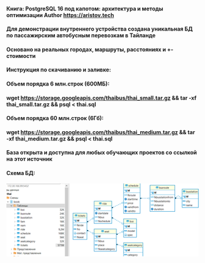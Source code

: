 #### Книга: PostgreSQL 16 под капотом: архитектура и методы оптимизации Author https://aristov.tech
#### Для демонстрации внутреннего устройства создана уникальная БД по пассажирским автобусным перевозкам в Тайланде
#### Основано на реальных городах, маршруты, расстояниях и +-стоимости
#### Инструкция по скачиванию и заливке: 
#### Объем порядка 6 млн.строк (600МБ):
#### wget https://storage.googleapis.com/thaibus/thai_small.tar.gz && tar -xf thai_small.tar.gz && psql < thai.sql
#### Объем порядка 60 млн.строк (6Гб):
#### wget https://storage.googleapis.com/thaibus/thai_medium.tar.gz && tar -xf thai_medium.tar.gz && psql < thai.sql
#### База открыта и доступна для любых обучающих проектов со ссылкой на этот источник
#### Схема БД:
![Схема Thai booking](https://github.com/aeuge/postgres16book/blob/main/database/thai_book.png)
